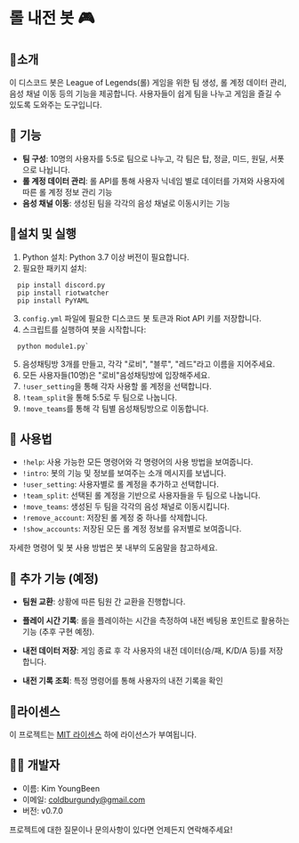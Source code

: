 
# 롤 내전 봇 🎮

## 👋소개

이 디스코드 봇은 League of Legends(롤) 게임을 위한 팀 생성, 롤 계정 데이터 관리, 음성 채널 이동 등의 기능을 제공합니다. 사용자들이 쉽게 팀을 나누고 게임을 즐길 수 있도록 도와주는 도구입니다.

## 🚀 기능

- **팀 구성**: 10명의 사용자를 5:5로 팀으로 나누고, 각 팀은 탑, 정글, 미드, 원딜, 서폿으로 나뉩니다.
-   **롤 계정 데이터 관리**: 롤 API를 통해 사용자 닉네임 별로 데이터를 가져와 사용자에 따른 롤 계정 정보 관리 기능
-   **음성 채널 이동**: 생성된 팀을 각각의 음성 채널로 이동시키는 기능

## 🔧설치 및 실행

1.  Python 설치: Python 3.7 이상 버전이 필요합니다.
2.  필요한 패키지 설치:
   
```
  pip install discord.py
  pip install riotwatcher
  pip install PyYAML
```
3.  `config.yml` 파일에 필요한 디스코드 봇 토큰과 Riot API 키를 저장합니다.
4.  스크립트를 실행하여 봇을 시작합니다:
    
```
  python module1.py`
```

5. 음성채팅방 3개를 만들고, 각각 "로비", "블루", "레드"라고 이름을 지어주세요.
6. 모든 사용자들(10명)은 "로비"음성채팅방에 입장해주세요.
7. `!user_setting`을 통해 각자 사용할 롤 계정을 선택합니다.
8. `!team_split`을 통해 5:5로 두 팀으로 나눕니다.
9. `!move_teams`를 통해 각 팀별 음성채팅방으로 이동합니다.

## 📖 사용법

-   `!help`: 사용 가능한 모든 명령어와 각 명령어의 사용 방법을 보여줍니다.
-   `!intro`: 봇의 기능 및 정보를 보여주는 소개 메시지를 보냅니다.
-   `!user_setting`: 사용자별로 롤 계정을 추가하고 선택합니다.
-   `!team_split`: 선택된 롤 계정을 기반으로 사용자들을 두 팀으로 나눕니다.
-   `!move_teams`: 생성된 두 팀을 각각의 음성 채널로 이동시킵니다.
-   `!remove_account`: 저장된 롤 계정 중 하나를 삭제합니다.
-   `!show_accounts`: 저장된 모든 롤 계정 정보를 유저별로 보여줍니다.

자세한 명령어 및 봇 사용 방법은 봇 내부의 도움말을 참고하세요.

## 🌟 추가 기능 (예정)

- **팀원 교환**: 상황에 따른 팀원 간 교환을 진행합니다.

- **플레이 시간 기록**: 롤을 플레이하는 시간을 측정하여 내전 베팅용 포인트로 활용하는 기능 (추후 구현 예정).

- **내전 데이터 저장**: 게임 종료 후 각 사용자의 내전 데이터(승/패, K/D/A 등)를 저장합니다.

- **내전 기록 조회**: 특정 명령어를 통해 사용자의 내전 기록을 확인

## 📜라이센스
이 프로젝트는 [MIT 라이센스](https://chat.openai.com/c/LICENSE) 하에 라이선스가 부여됩니다.


## 👩‍💻 개발자

-   이름: Kim YoungBeen
-   이메일: coldburgundy@gmail.com
-   버전: v0.7.0

프로젝트에 대한 질문이나 문의사항이 있다면 언제든지 연락해주세요!
